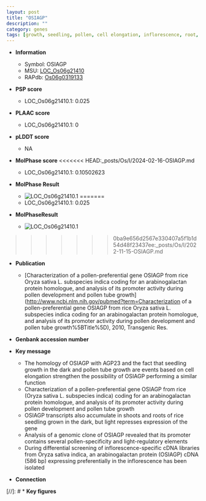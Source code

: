 ```yaml
---
layout: post
title: "OSIAGP"
description: ""
category: genes
tags: [growth, seedling, pollen, cell elongation, inflorescence, root, shoot]
---
```


* **Information**  
    + Symbol: OSIAGP  
    + MSU: [LOC_Os06g21410](http://rice.plantbiology.msu.edu/cgi-bin/ORF_infopage.cgi?orf=LOC_Os06g21410)  
    + RAPdb: [Os06g0319133](http://rapdb.dna.affrc.go.jp/viewer/gbrowse_details/irgsp1?name=Os06g0319133)  

* **PSP score**  
    + LOC_Os06g21410.1: 0.025 

* **PLAAC score**  
    + LOC_Os06g21410.1: 0 

* **pLDDT score**
    + NA


* **MolPhase score**
<<<<<<< HEAD:_posts/Os/I/2024-02-16-OSIAGP.md
    + LOC_Os06g21410.1: 0.10502623

* **MolPhase Result**
    + ![LOC_Os06g21410.1](https://304243504.github.io/Pictures/LOC_Os06g/LOC_Os06g21410.1.png)
=======
    + LOC_Os06g21410.1: 0.025

* **MolPhaseResult**
    + ![LOC_Os06g21410.1](https://ricepsp.github.io/pictures/LOC_Os06g/LOC_Os06g21410.1.png)
>>>>>>> 0ba9e656d2567e330407a5f1b1d54d48f23437ee:_posts/Os/I/2022-11-15-OSIAGP.md

* **Publication**  
    + [Characterization of a pollen-preferential gene OSIAGP from rice Oryza sativa L. subspecies indica coding for an arabinogalactan protein homologue, and analysis of its promoter activity during pollen development and pollen tube growth](http://www.ncbi.nlm.nih.gov/pubmed?term=Characterization of a pollen-preferential gene OSIAGP from rice Oryza sativa L. subspecies indica coding for an arabinogalactan protein homologue, and analysis of its promoter activity during pollen development and pollen tube growth%5BTitle%5D), 2010, Transgenic Res.

* **Genbank accession number**  

* **Key message**  
    + The homology of OSIAGP with AGP23 and the fact that seedling growth in the dark and pollen tube growth are events based on cell elongation strengthen the possibility of OSIAGP performing a similar function
    + Characterization of a pollen-preferential gene OSIAGP from rice (Oryza sativa L. subspecies indica) coding for an arabinogalactan protein homologue, and analysis of its promoter activity during pollen development and pollen tube growth
    + OSIAGP transcripts also accumulate in shoots and roots of rice seedling grown in the dark, but light represses expression of the gene
    + Analysis of a genomic clone of OSIAGP revealed that its promoter contains several pollen-specificity and light-regulatory elements
    + During differential screening of inflorescence-specific cDNA libraries from Oryza sativa indica, an arabinogalactan protein (OSIAGP) cDNA (586 bp) expressing preferentially in the inflorescence has been isolated

* **Connection**  

[//]: # * **Key figures**  


